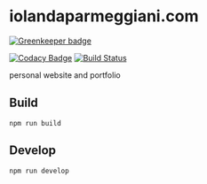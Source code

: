 # iolandaparmeggiani.com

[![Greenkeeper badge](https://badges.greenkeeper.io/innocentiv/iolandaparmeggiani.svg)](https://greenkeeper.io/)

[![Codacy Badge](https://api.codacy.com/project/badge/Grade/a00d4ef7f7e5434a91dd2a06851ec725)](https://www.codacy.com/app/innocentiv/iolandaparmeggiani?utm_source=github.com&amp;utm_medium=referral&amp;utm_content=innocentiv/iolandaparmeggiani&amp;utm_campaign=Badge_Grade)
[![Build Status](https://travis-ci.org/innocentiv/iolandaparmeggiani.svg?branch=master)](https://travis-ci.org/innocentiv/iolandaparmeggiani)

personal website and portfolio

## Build
```
npm run build
```

## Develop
```
npm run develop
```